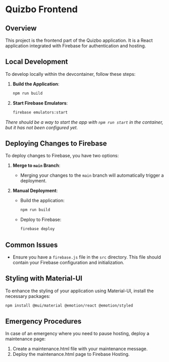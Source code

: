 # Quizbo Frontend

## Overview

This project is the frontend part of the Quizbo application. It is a React application integrated with Firebase for authentication and hosting.

## Local Development

To develop locally within the devcontainer, follow these steps:

1. **Build the Application**:

   ```sh
   npm run build
   ```

2. **Start Firebase Emulators**:
   ```sh
   firebase emulators:start
   ```

_There should be a way to start the app with `npm run start` in the container, but it has not been configured yet._

## Deploying Changes to Firebase

To deploy changes to Firebase, you have two options:

1. **Merge to `main` Branch**:

   - Merging your changes to the `main` branch will automatically trigger a deployment.

2. **Manual Deployment**:
   - Build the application:
     ```sh
     npm run build
     ```
   - Deploy to Firebase:
     ```sh
     firebase deploy
     ```

## Common Issues

- Ensure you have a `firebase.js` file in the `src` directory. This file should contain your Firebase configuration and initialization.

## Styling with Material-UI

To enhance the styling of your application using Material-UI, install the necessary packages:

```sh
npm install @mui/material @emotion/react @emotion/styled
```

## Emergency Procedures

In case of an emergency where you need to pause hosting, deploy a maintenance page:

1. Create a maintenance.html file with your maintenance message.
2. Deploy the maintenance.html page to Firebase Hosting.
